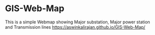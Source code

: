 # GIS-Web-Map
This is a simple Webmap showing Major substation, Major power station and Transmission lines
https://aswinkalirajan.github.io/GIS-Web-Map/
